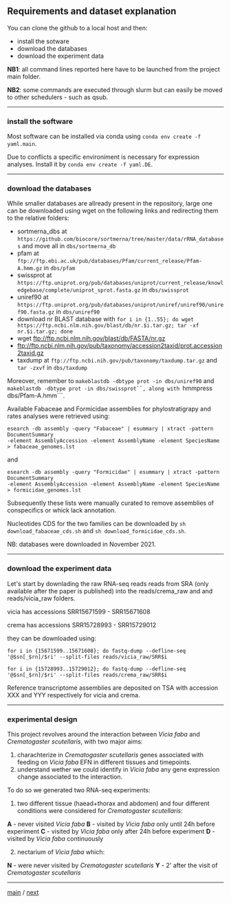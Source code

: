## Requirements and dataset explanation


You can clone the github to a local host and then:


- install the sotware
- download the databases
- download the experiment data


**NB1**: all command lines reported here have to be launched from the project main folder.


**NB2**: some commands are executed through slurm but can easily be moved to other schedulers - such as qsub.


---


### install the software


Most software can be installed via conda using ```conda env create -f yaml.main```.


Due to conflicts a specific environiment is necessary for expression analyses. Install it by ```conda env create -f yaml.DE```.


---


### download the databases 


While smaller databases are allready present in the repository,
large one can be downloaded using wget on the following links and redirecting them to the relative folders:


- sortmerna_dbs at ```https://github.com/biocore/sortmerna/tree/master/data/rRNA_databases``` and move all in ```dbs/sortmerna_db```
- pfam at ```ftp://ftp.ebi.ac.uk/pub/databases/Pfam/current_release/Pfam-A.hmm.gz``` in ```dbs/pfam```
- swissprot at ```https://ftp.uniprot.org/pub/databases/uniprot/current_release/knowledgebase/complete/uniprot_sprot.fasta.gz``` in ```dbs/swissprot```
- uniref90 at ```https://ftp.uniprot.org/pub/databases/uniprot/uniref/uniref90/uniref90.fasta.gz``` in ```dbs/uniref90```
- download nr BLAST database with ```for i in {1..55}; do wget https://ftp.ncbi.nlm.nih.gov/blast/db/nr.$i.tar.gz; tar -xf nr.$i.tar.gz; done```
- wget ftp://ftp.ncbi.nlm.nih.gov/blast/db/FASTA/nr.gz
- ftp://ftp.ncbi.nlm.nih.gov/pub/taxonomy/accession2taxid/prot.accession2taxid.gz
- taxdump at ```ftp://ftp.ncbi.nih.gov/pub/taxonomy/taxdump.tar.gz``` and ```tar -zxvf``` in ```dbs/taxdump```


Moreover, remember to ```makeblastdb -dbtype prot -in dbs/uniref90``` and ```makeblastdb -dbtype prot -in dbs/swissprot``, along with ```hmmpress dbs/Pfam-A.hmm```.


Available Fabaceae and Formicidae assemblies for phylostratigrapy and rates analyses were retrieved using:


```
esearch -db assembly -query "Fabaceae" | esummary | xtract -pattern DocumentSummary 
-element AssemblyAccession -element AssemblyName -element SpeciesName > fabaceae_genomes.lst
```


and


```
esearch -db assembly -query "Formicidae" | esummary | xtract -pattern DocumentSummary
-element AssemblyAccession -element AssemblyName -element SpeciesName > formicidae_genomes.lst
```


Subsequently these lists were manually curated to remove assemblies of conspecifics or whick lack annotation.

 
Nucleotides CDS for the two families can be downloaded by ```sh download_fabaceae_cds.sh``` and ```sh download_formicidae_cds.sh```.


NB: databases were downloaded in November 2021.

---


### download the experiment data


Let's start by downlading the raw RNA-seq reads reads from SRA (only available after the paper is published) into the reads/crema_raw and and reads/vicia_raw folders.


vicia has accessions SRR15671599 - SRR15671608


crema has accessions SRR15728993 - SRR15729012


they can be downloaded using:


```for i in {15671599..15671608}; do fastq-dump --defline-seq '@$sn[_$rn]/$ri' --split-files reads/vicia_raw/SRR$i```


```for i in {15728993..15729012}; do fastq-dump --defline-seq '@$sn[_$rn]/$ri' --split-files reads/crema_raw/SRR$i```


Reference transcriptome assemblies are deposited on TSA with accession XXX and YYY respectively for vicia and crema.


---


### experimental design


This project revolves around the interaction between _Vicia faba_ and _Crematogaster scutellaris_, with two major aims:


1. charachterize in _Crematogaster scutellaris_ genes associated with feeding on _Vicia faba_ EFN in different tissues and timepoints.
2. understand wether we could identify in _Vicia faba_ any gene expression change associated to the interaction.


To do so we generated two RNA-seq experiments:


1. two different tissue (haead+thorax and abdomen) and four different conditions were considered for _Crematogaster scutellaris_:


**A**  -  never visited _Vicia faba_
**B**  -  visited by _Vicia faba_ only until 24h before experiment
**C**  -  visited by _Vicia faba_ only after 24h before experiment 
**D**  -  visited by _Vicia faba_ continuously


2. nectarium of _Vicia faba_ which:

**N**  -  were never visited by _Crematogaster scutellaris_
**Y**  -  2' after the visit of _Crematogaster scutellaris_


---


[main](https://github.com/for-giobbe/PAINT) / [next](https://github.com/for-giobbe/PAINT/blob/main/markdowns/part_1.md)
